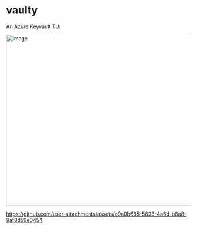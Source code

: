 # vaulty
An Azure Keyvault TUI


<img width="800" height="467" alt="image" src="https://github.com/user-attachments/assets/d67946e6-d91f-4cbf-bd72-e4985c12775a" />




https://github.com/user-attachments/assets/c9a0b665-5633-4a6d-b8a8-9af8d59e0454

